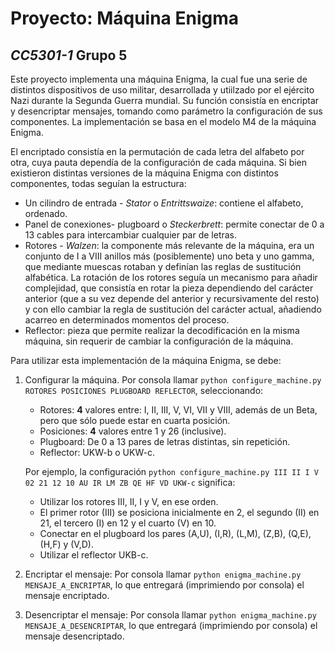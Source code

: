 # Proyecto: Máquina Enigma
## *CC5301-1* Grupo 5

Este proyecto implementa una máquina Enigma, la cual fue una serie de distintos dispositivos de uso militar, desarrollada y utiilzado por el ejército Nazi durante la Segunda Guerra mundial. Su función consistía en encriptar y desencriptar mensajes, tomando como parámetro la configuración de sus componentes. La implementación se basa en el modelo M4 de la máquina Enigma.

El encriptado consistía en la permutación de cada letra del alfabeto por otra, cuya pauta dependía de la configuración de cada máquina. Si bien existieron distintas versiones de la máquina Enigma con distintos componentes, todas seguían la estructura:
* Un cilindro de entrada - *Stator* o *Entrittswaize*: contiene el alfabeto, ordenado.
* Panel de conexiones- plugboard o *Steckerbrett*: permite conectar de 0 a 13 cables para intercambiar cualquier par de letras.
* Rotores - *Walzen*: la componente más relevante de la máquina, era un conjunto de I a VIII anillos más (posiblemente) uno beta y uno gamma, que mediante muescas rotaban y definían las reglas de sustitución alfabética. La rotación de los rotores seguía un mecanismo para añadir complejidad, que consistía en rotar la pieza dependiendo del carácter anterior (que a su vez depende del anterior y recursivamente del resto) y con ello cambiar la regla de sustitución del carácter actual, añadiendo acarreo en determinados momentos del proceso.
* Reflector: pieza que permite realizar la decodificación en la misma máquina, sin requerir de cambiar la configuración de la máquina.

Para utilizar esta implementación de la máquina Enigma, se debe:
1. Configurar la máquina.
    Por consola llamar `python configure_machine.py ROTORES POSICIONES PLUGBOARD REFLECTOR`, seleccionando:
    * Rotores: **4** valores entre: I, II, III, V, VI, VII y VIII, además de un Beta, pero que sólo puede estar en cuarta posición.
    * Posiciones: **4** valores entre 1 y 26 (inclusive).
    * Plugboard: De 0 a 13 pares de letras distintas, sin repetición.
    * Reflector: UKW-b o UKW-c.
    
    Por ejemplo, la configuración `python configure_machine.py III II I V 02 21 12 10 AU IR LM ZB QE HF VD UKW-c` significa:
    
    * Utilizar los rotores III, II, I y V, en ese orden.
    * El primer rotor (III) se posiciona inicialmente en 2, el segundo (II) en 21, el tercero (I) en 12 y el cuarto (V) en 10.
    * Conectar en el plugboard los pares (A,U), (I,R), (L,M), (Z,B), (Q,E), (H,F) y (V,D).
    * Utilizar el reflector UKB-c.

2. Encriptar el mensaje:
    Por consola llamar `python enigma_machine.py MENSAJE_A_ENCRIPTAR`, lo que entregará (imprimiendo por consola) el mensaje encriptado.

3. Desencriptar el mensaje:
    Por consola llamar `python enigma_machine.py MENSAJE_A_DESENCRIPTAR`, lo que entregará (imprimiendo por consola) el mensaje desencriptado.